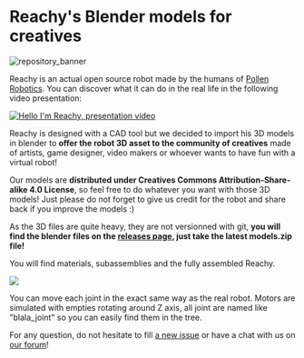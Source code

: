 # Reachy's Blender models for creatives

![repository_banner](docs/banner.jpg)

Reachy is an actual open source robot made by the humans of [Pollen Robotics](https://www.pollen-robotics.com/). You can discover what it can do in the real life in the following video presentation:

[![Hello I'm Reachy, presentation video](https://img.youtube.com/vi/iSL39WFxCLE/0.jpg)](https://www.youtube.com/watch?v=iSL39WFxCLE)

Reachy is designed with a CAD tool but we decided to import his 3D models in blender to **offer the robot 3D asset to the community of creatives** made of artists, game designer, video makers or whoever wants to have fun with a virtual robot! 

Our models are **distributed under Creatives Commons Attribution-Share-alike 4.0 License**, so feel free to do whatever you want with those 3D models! Just please do not forget to give us credit for the robot and share back if you improve the models :)

As the 3D files are quite heavy, they are not versionned with git, **you will find the blender files on the [releases page](https://github.com/pollen-robotics/reachy-blender/releases), just take the latest models.zip file!**

You will find materials, subassemblies and the fully assembled Reachy. 

![](docs/blender_view.jpg)

You can move each joint in the exact same way as the real robot. Motors are simulated with empties rotating around Z axis, all joint are named like "blala_joint" so you can easily find them in the tree.

For any question, do not hesitate to fill [a new issue](https://github.com/pollen-robotics/reachy-blender/issues) or have a chat with us on [our forum](https://forum.pollen-robotics.com/)!
